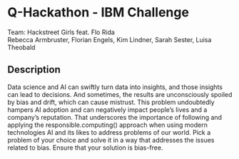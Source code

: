 # Q-Hackathon - IBM Challenge

Team: Hackstreet Girls feat. Flo Rida  
Rebecca Armbruster, Florian Engels, Kim Lindner, Sarah Sester, Luisa Theobald

## Description

Data science and AI can swiftly turn data into insights, and those insights can lead to decisions. And sometimes, the results are unconsciously spoiled by bias and drift, which can cause mistrust. This problem undoubtedly hampers AI adoption and can negatively impact people’s lives and a company’s reputation. That underscores the importance of following and applying the responsible.computing() approach when using modern technologies AI and its likes to address problems of our world. Pick a problem of your choice and solve it in a way that addresses the issues related to bias. Ensure that your solution is bias-free.


